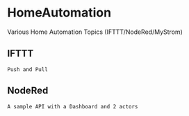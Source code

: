 # HomeAutomation
Various Home Automation Topics (IFTTT/NodeRed/MyStrom)

## IFTTT
    Push and Pull
## NodeRed
    A sample API with a Dashboard and 2 actors

